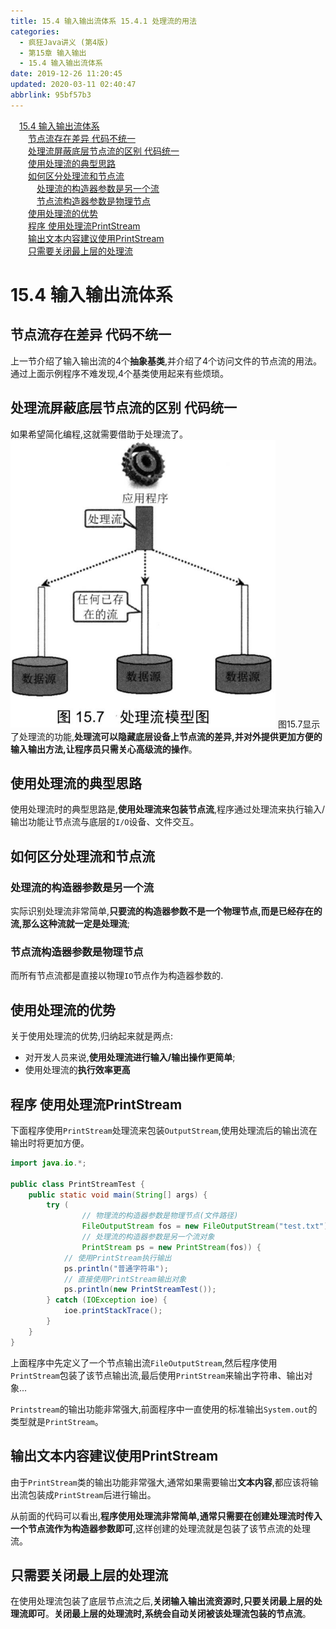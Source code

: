 ```yaml
---
title: 15.4 输入输出流体系 15.4.1 处理流的用法
categories: 
  - 疯狂Java讲义 (第4版)
  - 第15章 输入输出
  - 15.4 输入输出流体系
date: 2019-12-26 11:20:45
updated: 2020-03-11 02:40:47
abbrlink: 95bf57b3
---
```

<div id='my_toc'><a href="/JavaReadingNotes/95bf57b3/#15-4-输入输出流体系" class="header_1">15.4 输入输出流体系</a>&nbsp;<br><a href="/JavaReadingNotes/95bf57b3/#节点流存在差异-代码不统一" class="header_2">节点流存在差异 代码不统一</a>&nbsp;<br><a href="/JavaReadingNotes/95bf57b3/#处理流屏蔽底层节点流的区别-代码统一" class="header_2">处理流屏蔽底层节点流的区别 代码统一</a>&nbsp;<br><a href="/JavaReadingNotes/95bf57b3/#使用处理流的典型思路" class="header_2">使用处理流的典型思路</a>&nbsp;<br><a href="/JavaReadingNotes/95bf57b3/#如何区分处理流和节点流" class="header_2">如何区分处理流和节点流</a>&nbsp;<br><a href="/JavaReadingNotes/95bf57b3/#处理流的构造器参数是另一个流" class="header_3">处理流的构造器参数是另一个流</a>&nbsp;<br><a href="/JavaReadingNotes/95bf57b3/#节点流构造器参数是物理节点" class="header_3">节点流构造器参数是物理节点</a>&nbsp;<br><a href="/JavaReadingNotes/95bf57b3/#使用处理流的优势" class="header_2">使用处理流的优势</a>&nbsp;<br><a href="/JavaReadingNotes/95bf57b3/#程序-使用处理流PrintStream" class="header_2">程序 使用处理流PrintStream</a>&nbsp;<br><a href="/JavaReadingNotes/95bf57b3/#输出文本内容建议使用PrintStream" class="header_2">输出文本内容建议使用PrintStream</a>&nbsp;<br><a href="/JavaReadingNotes/95bf57b3/#只需要关闭最上层的处理流" class="header_2">只需要关闭最上层的处理流</a>&nbsp;<br></div>
<style>.header_1{margin-left: 1em;}.header_2{margin-left: 2em;}.header_3{margin-left: 3em;}.header_4{margin-left: 4em;}.header_5{margin-left: 5em;}.header_6{margin-left: 6em;}</style>
<!--more-->
<script>if (navigator.platform.search('arm')==-1){document.getElementById('my_toc').style.display = 'none';}var e,p = document.getElementsByTagName('p');while (p.length>0) {e = p[0];e.parentElement.removeChild(e);}</script>

<!--end-->
# 15.4 输入输出流体系
## 节点流存在差异 代码不统一
上一节介绍了输入输出流的4个**抽象基类**,并介绍了4个访问文件的节点流的用法。通过上面示例程序不难发现,4个基类使用起来有些烦琐。
## 处理流屏蔽底层节点流的区别 代码统一
如果希望简化编程,这就需要借助于处理流了。
![这里有一张图片](https://raw.githubusercontent.com/lanlan2017/images/master/JavaReadingNotes/CrazyJavaLecture4/Chapter15IO/7.png)
图15.7显示了处理流的功能,**处理流可以隐藏底层设备上节点流的差异,并对外提供更加方便的输入输出方法,让程序员只需关心高级流的操作**。
## 使用处理流的典型思路
使用处理流时的典型思路是,**使用处理流来包装节点流**,程序通过处理流来执行输入/输岀功能让节点流与底层的`I/O`设备、文件交互。
## 如何区分处理流和节点流
### 处理流的构造器参数是另一个流
实际识别处理流非常简单,**只要流的构造器参数不是一个物理节点,而是已经存在的流,那么这种流就一定是处理流**;
### 节点流构造器参数是物理节点
而所有节点流都是直接以物理`IO`节点作为构造器参数的.

## 使用处理流的优势
关于使用处理流的优势,归纳起来就是两点:
- 对开发人员来说,**使用处理流进行输入/输出操作更简单**;
- 使用处理流的**执行效率更高**

## 程序 使用处理流PrintStream
下面程序使用`PrintStream`处理流来包装`OutputStream`,使用处理流后的输出流在输出时将更加方便。
```java
import java.io.*;

public class PrintStreamTest {
    public static void main(String[] args) {
        try (
                // 物理流的构造器参数是物理节点(文件路径)
                FileOutputStream fos = new FileOutputStream("test.txt");
                // 处理流的构造器参数是另一个流对象
                PrintStream ps = new PrintStream(fos)) {
            // 使用PrintStream执行输出
            ps.println("普通字符串");
            // 直接使用PrintStream输出对象
            ps.println(new PrintStreamTest());
        } catch (IOException ioe) {
            ioe.printStackTrace();
        }
    }
}
```
上面程序中先定义了一个节点输出流`FileOutputStream`,然后程序使用`PrintStream`包装了该节点输出流,最后使用`PrintStream`来输出字符串、输出对象...

`Printstream`的输出功能非常强大,前面程序中一直使用的标准输出`System.out`的类型就是`PrintStream`。
## 输出文本内容建议使用PrintStream
由于`PrintStream`类的输出功能非常强大,通常如果需要输岀**文本内容**,都应该将输出流包装成`PrintStream`后进行输出。

从前面的代码可以看出,**程序使用处理流非常简单,通常只需要在创建处理流时传入一个节点流作为构造器参数即可**,这样创建的处理流就是包装了该节点流的处理流。
## 只需要关闭最上层的处理流
在使用处理流包装了底层节点流之后,**关闭输入输出流资源时,只要关闭最上层的处理流即可**。**关闭最上层的处理流时,系统会自动关闭被该处理流包装的节点流**。
